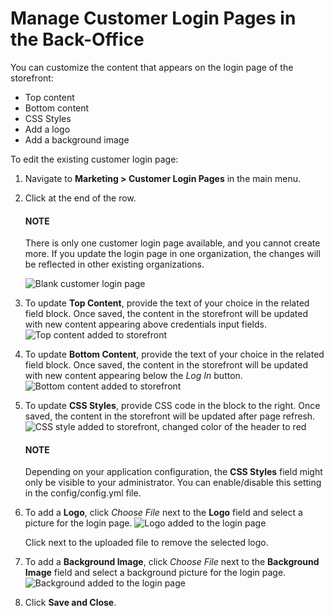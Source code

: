 <a id="customer-login-pages"></a>

# Manage Customer Login Pages in the Back-Office

You can customize the content that appears on the login page of the storefront:

* Top content
* Bottom content
* CSS Styles
* Add a logo
* Add a background image

To edit the existing customer login page:

1. Navigate to **Marketing > Customer Login Pages** in the main menu.
2. Click <i class="fa fa-edit fa-lg" aria-hidden="true"></i> at the end of the row.

   #### NOTE
   There is only one customer login page available, and you cannot create more. If you update the login page in one organization, the changes will be reflected in other existing organizations.

   ![Blank customer login page](user/img/marketing/customer_login_pages/customer_login_page.png)
3. To update **Top Content**, provide the text of your choice in the related field block. Once saved, the content in the storefront will be updated with new content appearing above credentials input fields.
   ![Top content added to storefront](user/img/marketing/customer_login_pages/top_content.png)
4. To update **Bottom Content**, provide the text of your choice in the related field block. Once saved, the content in the storefront will be updated with new content appearing below the *Log In* button.
   ![Bottom content added to storefront](user/img/marketing/customer_login_pages/bottom_content.png)
5. To update **CSS Styles**, provide CSS code in the block to the right. Once saved, the content in the storefront will be updated after page refresh.
   ![CSS style added to storefront, changed color of the header to red](user/img/marketing/customer_login_pages/css.png)

   #### NOTE
   Depending on your application configuration, the **CSS Styles** field might only be visible to your administrator. You can enable/disable this setting in the config/config.yml file.
6. To add a **Logo**, click *Choose File* next to the **Logo** field and select a picture for the login page.
   ![Logo added to the login page](user/img/marketing/customer_login_pages/logo.png)

   Click <i class="fa fa-times" aria-hidden="true"></i> next to the uploaded file to remove the selected logo.
7. To add a **Background Image**, click *Choose File* next to the **Background Image** field and select a background picture for the login page.
   ![Background added to the login page](user/img/marketing/customer_login_pages/background.png)
8. Click **Save and Close**.

<!-- fa-bars = fa-navicon -->
<!-- Ic Tiles is used as Set As Default in saved views, and as tiles in display layout options -->
<!-- IcPencil refers to Rename in Commerce and Inline Editing in CRM -->
<!-- Check mark in the square. -->
<!-- SortDesc is also used as drop-down arrow -->
<!-- A -->
<!-- B -->
<!-- C -->
<!-- D -->
<!-- E -->
<!-- F -->
<!-- G -->
<!-- H -->
<!-- I -->
<!-- L -->
<!-- M -->
<!-- P -->
<!-- R -->
<!-- S -->
<!-- T -->
<!-- U -->
<!-- Z -->
